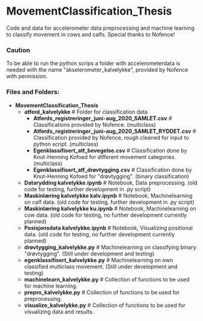 # MovementClassification_Thesis

Code and data for accelerometer data preprocessing and machine learning to classify movement in cows and calfs. Special thanks to Nofence!

### Caution
To be able to run the python scrips a folder with accelerometerdata is needed with the name "akselerometer_kalvelykke", provided by Nofence with permission.

### Files and Folders:
- **MovementClassification_Thesis**
  - **atferd_kalvelykke**                                         # Folder for classification data
    - **Atferds_registreringer_juni-aug_2020_SAMLET.csv**         # Classifications provided by Nofence. (multiclass)
    - **Atferds_registreringer_juni-aug_2020_SAMLET_RYDDET.csv**  # Classification provided by Nofence, rough cleaned for input to python script. (multiclass)
    - **Egenklassifisert_atf_bevegelse.csv**                      # Classification done by Knut-Henning Kofoed for different movement categories. (multiclass)
    - **Egenklassifisert_atf_drøvtygging.csv**                    # Classification done by Knut-Henning Kofoed for "drøvtygging". (binary classification)
  - **Datarydding kalvelykke.ipynb**                              # Notebook, Data preprocessing. (old code for testing, further development in .py script)
  - **Maskinlæring kalvelykke kalv.ipynb**                        # Notebook, Machinelearning on calf data. (old code for testing, further development in .py script)
  - **Maskinlæring kalvelykke ku.ipynb**                          # Notebook, Machinelearning on cow data. (old code for testing, no further development currently planned)
  - **Posisjonsdata kalvelykke.ipynb**                            # Notebook, Visualizing positional data. (old code for testing, no further development currently planned)
  - **drøvtygging_kalvelykke.py**                                 # Machinelearning on classifying binary "drøvtygging". (Still under development and testing)
  - **egenklassifisert_kalvelykke.py**                            # Machinelearning on own classified multiclass movement. (Still under development and testing)
  - **machinelearn_kalvelykke.py**                                # Collection of functions to be used for machine learning.
  - **prepro_kalvelykke.py**                                      # Collection of functions to be used for preprocessing.
  - **visualize_kalvelykke.py**                                   # Collection of functions to be used for visualizing data and results.
